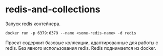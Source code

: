 # redis-and-collections

Запуск redis контейнера.
```
docker run -p 6379:6379 --name <some-redis-name> -d redis

```

Проект содержит базовые коллекции, адаптированные для работы с redis. 
Без явного использования redis. Redis поднимается из docker.